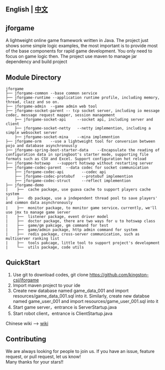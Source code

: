 ## English | [中文](README.md)

## jforgame　　
A lightweight online game framework written in Java. The project just shows some simple logic examples, the most important is to provide most of the base components for rapid game development. You only need to focus on game logic then. The project use maven to manage jar dependency and build project


## Module Directory
  ``` 
  jforgame  
  ├── jforgame-common --base common service  
  ├── jforgame-runtime --application runtime profile, including memory, thread, clazz and so on.
  ├── jforgame-admin  --game admin web tool  
  ├── jforgame-socket-parent -- tcp socket server, including io message codec, message request mapper, session management    
      ├── jforgame-socket-api     --socket api, including server and client
      ├── jforgame-socket-netty   --netty implemention, including a simple websocket server
      ├── jforgame-socket-mina    --mina implemention
  ├── jforgame-orm    --use a lightweight tool for conversion between pojo and database asynchronously 
  ├── jforgame-spring-boot-starter-data    --Encapsulate the reading of configuration data in springboot's starter mode, supporting file formats such as CSV and Excel. Support configuration hot reload
  ├── jforgame-hotswap   --support hotswap without restarting server
  ├── jforgame-codec-parent  --data codec for socket communication
      ├── jforgame-codec-api        --codec api
      ├── jforgame-codec-protobuf   --protobuf implemention
      ├── jforgame-codec-struct     --reflect implemention
  ├── jforgame-demo   
  |    ├──  cache package, use guava cache to support players cache system   
  |    ├──  db package, use a independent thread pool to save players' and common data asynchronously  
  |    ├──  monitor package, to monitor game service，currently, we'll use jmx to manage game server    
  |    ├──  listener package, event driver model  
  |    ├──  doctor package, there are two ways for u to hotswap class  
  |    ├──  game/gm pakcage, gm command for test  
  |    ├──  game/admin package, http admin command for system  
  |    ├──  redis package, cross-server communication, such as multiserver ranking list  
  |    ├──  tools pakcage, little tool to support project's development  
  |    └──  utils package, code utils    
  ``` 

## QuickStart
1. Use git to download codes, git clone https://github.com/kingston-csj/jforgame
2. Import maven project to your ide
3. Create new database named game_data_001 and import resources/game_data_001.sql into it. Similarly, create new databse named game_user_001 and import resources/game_user_001.sql into it
4. Start game server，entrance is ServerStartup.java
5. Start robot client，entrance is ClientStartup.java


Chinese wiki --> [wiki](https://github.com/kingston-csj/jforgame/wiki)

## Contributing
We are always looking for people to join us. If you have an issue, feature request, or pull request, let us know!  
Many thanks for your stars!!
  
